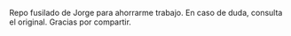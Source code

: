 Repo fusilado de Jorge para ahorrarme trabajo. En caso de duda, consulta el original. Gracias por compartir.

